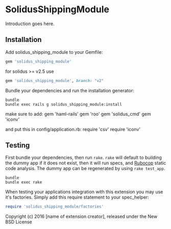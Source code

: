 SolidusShippingModule
=====================

Introduction goes here.

Installation
------------

Add solidus_shipping_module to your Gemfile:

```ruby
gem 'solidus_shipping_module'
```

for solidus >= v2.5 use

```ruby
gem 'solidus_shipping_module', branch: "v2"
```

Bundle your dependencies and run the installation generator:

```shell
bundle
bundle exec rails g solidus_shipping_module:install
```

make sure to add:
gem 'haml-rails'
gem 'roo'
gem 'solidus_cmd'
gem 'iconv'

and put this in config/application.rb:
require 'csv'
require 'iconv'

Testing
-------

First bundle your dependencies, then run `rake`. `rake` will default to building the dummy app if it does not exist, then it will run specs, and [Rubocop](https://github.com/bbatsov/rubocop) static code analysis. The dummy app can be regenerated by using `rake test_app`.

```shell
bundle
bundle exec rake
```

When testing your applications integration with this extension you may use it's factories.
Simply add this require statement to your spec_helper:

```ruby
require 'solidus_shipping_module/factories'
```

Copyright (c) 2016 [name of extension creator], released under the New BSD License
